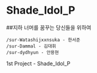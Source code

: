# Shade_Idol_P

##지하 너머를 꿈꾸는 당신들을 위하여


```
/sur-Watashijxxnsuka - 한서준
/sur-Dammal - 김대휘
/sur-dydhyun - 안용현
```

1st Project - Shade_Idol_P

